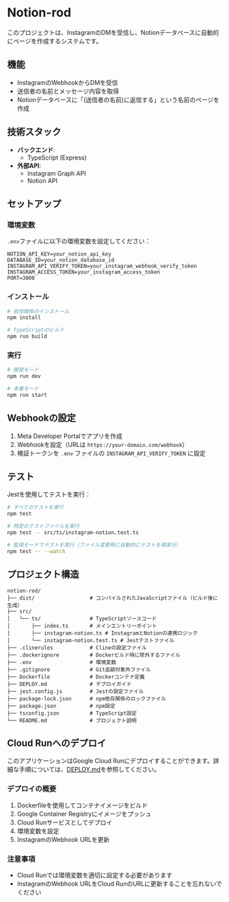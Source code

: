 # Notion-rod

このプロジェクトは、InstagramのDMを受信し、Notionデータベースに自動的にページを作成するシステムです。

## 機能

- InstagramのWebhookからDMを受信
- 送信者の名前とメッセージ内容を取得
- Notionデータベースに「(送信者の名前)に返信する」という名前のページを作成

## 技術スタック

- **バックエンド**: 
  - TypeScript (Express)
- **外部API**: 
  - Instagram Graph API
  - Notion API

## セットアップ

### 環境変数

`.env`ファイルに以下の環境変数を設定してください：

```
NOTION_API_KEY=your_notion_api_key
DATABASE_ID=your_notion_database_id
INSTAGRAM_API_VERIFY_TOKEN=your_instagram_webhook_verify_token
INSTAGRAM_ACCESS_TOKEN=your_instagram_access_token
PORT=3000
```

### インストール

```bash
# 依存関係のインストール
npm install

# TypeScriptのビルド
npm run build
```

### 実行

```bash
# 開発モード
npm run dev

# 本番モード
npm run start
```

## Webhookの設定

1. Meta Developer Portalでアプリを作成
2. Webhookを設定（URLは `https://your-domain.com/webhook`）
3. 検証トークンを `.env` ファイルの `INSTAGRAM_API_VERIFY_TOKEN` に設定

## テスト

Jestを使用してテストを実行：

```bash
# すべてのテストを実行
npm test

# 特定のテストファイルを実行
npm test -- src/ts/instagram-notion.test.ts

# 監視モードでテストを実行（ファイル変更時に自動的にテストを再実行）
npm test -- --watch
```

## プロジェクト構造

```
notion-rod/
├── dist/                  # コンパイルされたJavaScriptファイル（ビルド後に生成）
├── src/
│   └── ts/                # TypeScriptソースコード
│       ├── index.ts       # メインエントリーポイント
│       ├── instagram-notion.ts # InstagramとNotionの連携ロジック
│       └── instagram-notion.test.ts # Jestテストファイル
├── .clinerules            # Clineの設定ファイル
├── .dockerignore          # Dockerビルド時に除外するファイル
├── .env                   # 環境変数
├── .gitignore             # Git追跡対象外ファイル
├── Dockerfile             # Dockerコンテナ定義
├── DEPLOY.md              # デプロイガイド
├── jest.config.js         # Jestの設定ファイル
├── package-lock.json      # npm依存関係のロックファイル
├── package.json           # npm設定
├── tsconfig.json          # TypeScript設定
└── README.md              # プロジェクト説明
```

## Cloud Runへのデプロイ

このアプリケーションはGoogle Cloud Runにデプロイすることができます。詳細な手順については、[DEPLOY.md](DEPLOY.md)を参照してください。

### デプロイの概要

1. Dockerfileを使用してコンテナイメージをビルド
2. Google Container Registryにイメージをプッシュ
3. Cloud Runサービスとしてデプロイ
4. 環境変数を設定
5. InstagramのWebhook URLを更新

### 注意事項

- Cloud Runでは環境変数を適切に設定する必要があります
- InstagramのWebhook URLをCloud RunのURLに更新することを忘れないでください
